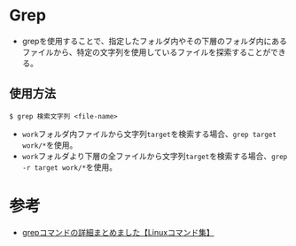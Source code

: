 # Grep

- grepを使用することで、指定したフォルダ内やその下層のフォルダ内にあるファイルから、特定の文字列を使用しているファイルを探索することができる。

## 使用方法

```
$ grep 検索文字列 <file-name>
```

- `work`フォルダ内ファイルから文字列`target`を検索する場合、`grep target work/*`を使用。
- `work`フォルダより下層の全ファイルから文字列`target`を検索する場合、`grep -r target work/*`を使用。

# 参考
- [grepコマンドの詳細まとめました【Linuxコマンド集】](https://eng-entrance.com/linux-command-grep)